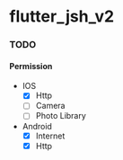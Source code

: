 # flutter_jsh_v2

### TODO
#### Permission

- IOS
    - [X] Http
    - [ ] Camera
    - [ ] Photo Library
- Android
    - [X] Internet
    - [X] Http